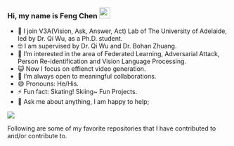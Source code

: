 ### Hi, my name is Feng Chen <img src="https://media.giphy.com/media/hvRJCLFzcasrR4ia7z/giphy.gif" width="25px">


- :partying_face: I join V3A(Vision, Ask, Answer, Act) Lab of The University of Adelaide, led by Dr. Qi Wu, as a Ph.D. student.
- :nerd_face: I am supervised by Dr. Qi Wu and Dr. Bohan Zhuang.
- 🌱 I’m interested in the area of Federated Learning, Adversarial Attack, Person Re-identification and Vision Language Processing.
- :smiley_cat: Now I focus on effienct video generation.
- 👯 I’m always open to meaningful collaborations.
- 😄 Pronouns: He/His.
- ⚡ Fun fact: Skating! Skiing~ Fun Projects. 
- 💬 Ask me about anything, I am happy to help;

<img src="https://github-readme-stats.vercel.app/api?username=Chenfeng1271&&show_icons=true&title_color=ffffff&icon_color=bb2acf&text_color=daf7dc&bg_color=191919">

Following are some of my favorite repositories that I have contributed to and/or contribute to. 

